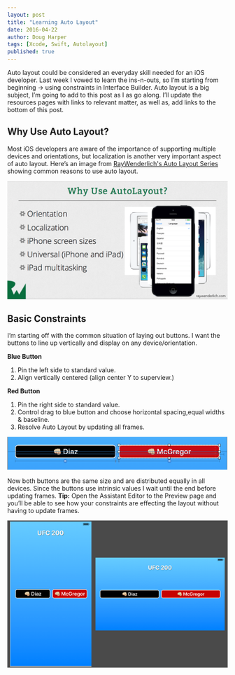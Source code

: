 ```yaml
---
layout: post
title: "Learning Auto Layout"
date: 2016-04-22
author: Doug Harper
tags: [Xcode, Swift, Autolayout]
published: true
---
```


Auto layout could be considered an everyday skill needed for an iOS developer.  Last week I vowed to learn the ins-n-outs, so I’m starting from beginning -> using constraints in Interface Builder.  Auto layout is a big subject,  I’m going to add to this post as I as go along.  I’ll update the resources pages with links to relevant matter, as well as, add links to the bottom of this post. 

## Why Use Auto Layout?

Most iOS developers are aware of the importance of supporting multiple devices and orientations, but localization is another very important aspect of auto layout.  Here’s an image from [RayWenderlich's Auto Layout Series](https://www.raywenderlich.com/video-tutorials#autolayout) showing common reasons to use auto layout. 

![Why use auto layout](/images/Why-Use-Auto-Layout.png "Why use autolayout?")

## Basic Constraints

I’m starting off with the common situation of laying out buttons.  I want the buttons to line up vertically and display on any device/orientation.  

**Blue Button**

1.  Pin the left side to standard value.  
2.  Align vertically centered (align center Y to superview.)

**Red Button**

1.  Pin the right side to standard value.
2.  Control drag to blue button and choose horizontal spacing,equal widths & baseline.
3.  Resolve Auto Layout by updating all frames.

![Autolayout Constraints](/images/constraints.png "Auto layout constraints image")

Now both buttons are the same size and are distributed equally in all devices.  Since the buttons use intrinsic values I wait until the end before updating frames.  **Tip:** Open the Assistant Editor to the Preview page and you’ll be able to see how your constraints are effecting the layout without having to update frames.

![2 Buttons evenly distributed using auto layout](/images/Autolayout-1.png "2 buttons using auto layout image")
